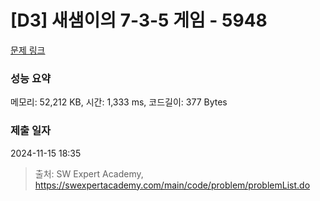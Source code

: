 # [D3] 새샘이의 7-3-5 게임 - 5948 

[문제 링크](https://swexpertacademy.com/main/code/problem/problemDetail.do?contestProbId=AWZ2IErKCwUDFAUQ) 

### 성능 요약

메모리: 52,212 KB, 시간: 1,333 ms, 코드길이: 377 Bytes

### 제출 일자

2024-11-15 18:35



> 출처: SW Expert Academy, https://swexpertacademy.com/main/code/problem/problemList.do